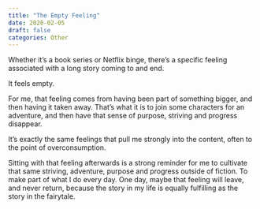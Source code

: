 ```yaml
---
title: "The Empty Feeling"
date: 2020-02-05
draft: false
categories: Other
---
```


Whether it’s a book series or Netflix binge, there’s a specific feeling associated with a long story coming to and end.

It feels empty.

For me, that feeling comes from having been part of something bigger, and then having it taken away. That’s what it is to join some characters for an adventure, and then have that sense of purpose, striving and progress disappear.

It’s exactly the same feelings that pull me strongly into the content, often to the point of overconsumption.

Sitting with that feeling afterwards is a strong reminder for me to cultivate that same striving, adventure, purpose and progress outside of fiction. To make part of what I do every day. One day, maybe that feeling will leave, and never return, because the story in my life is equally fulfilling as the story in the fairytale.


